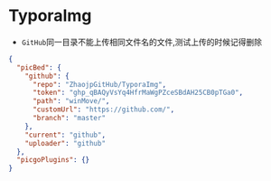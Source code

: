 # TyporaImg
* `GitHub`同一目录不能上传相同文件名的文件,测试上传的时候记得删除
```json
{
  "picBed": {
    "github": {
      "repo": "ZhaojpGitHub/TyporaImg",
      "token": "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",
      "path": "winMove/",
      "customUrl": "https://github.com/",
      "branch": "master"
    },
    "current": "github",
    "uploader": "github"
  },
  "picgoPlugins": {}
}
```
